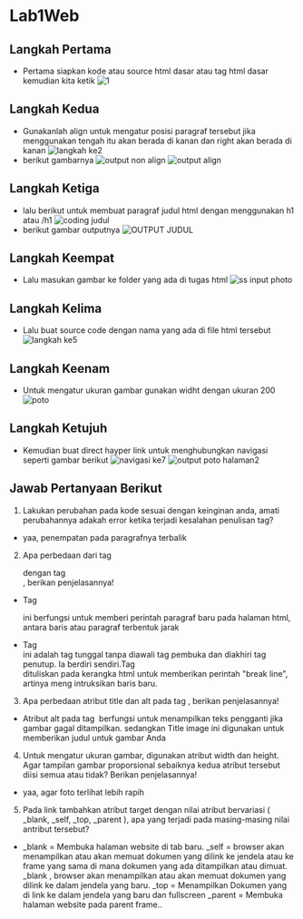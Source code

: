 # Lab1Web
## Langkah Pertama
- Pertama siapkan kode atau source html dasar atau tag html dasar kemudian kita ketik
![1](https://user-images.githubusercontent.com/56379930/112958515-c145ba80-916c-11eb-8dad-5d2ecf1cd961.png)
## Langkah Kedua
- Gunakanlah align untuk mengatur posisi paragraf tersebut jika menggunakan tengah itu akan berada di kanan dan right akan berada di kanan
![langkah ke2](https://user-images.githubusercontent.com/56379930/112958584-d15d9a00-916c-11eb-946a-1a1c9181a862.png)
- berikut gambarnya
![output non align](https://user-images.githubusercontent.com/56379930/112958690-edf9d200-916c-11eb-8c7b-c44b82c62ccc.png)
![output align](https://user-images.githubusercontent.com/56379930/112958704-f2be8600-916c-11eb-956a-d5197af2d35f.png)
## Langkah Ketiga
- lalu berikut untuk membuat paragraf judul html dengan menggunakan h1 atau /h1
![coding judul](https://user-images.githubusercontent.com/56379930/112958737-f94cfd80-916c-11eb-980c-c0df54af49fd.png)
- berikut gambar outputnya
![OUTPUT JUDUL](https://user-images.githubusercontent.com/56379930/112958791-023dcf00-916d-11eb-8842-83030e0de567.png)
## Langkah Keempat
- Lalu masukan gambar ke folder yang ada di tugas html
![ss input photo](https://user-images.githubusercontent.com/56379930/112958833-0a960a00-916d-11eb-8c60-c4869db29e20.png)
## Langkah Kelima
- Lalu buat source code dengan nama yang ada di file html tersebut
![langkah ke5](https://user-images.githubusercontent.com/56379930/112958866-11bd1800-916d-11eb-8da8-83fd9c17e40e.png)
## Langkah Keenam
- Untuk mengatur ukuran gambar gunakan widht dengan ukuran 200
![poto](https://user-images.githubusercontent.com/56379930/112958923-200b3400-916d-11eb-8626-d03f869d0bf3.png)
## Langkah Ketujuh
- Kemudian buat direct hayper link untuk menghubungkan navigasi seperti gambar berikut
![navigasi ke7](https://user-images.githubusercontent.com/56379930/112958965-2699ab80-916d-11eb-9374-bae3826f4f64.png)
![output poto halaman2](https://user-images.githubusercontent.com/56379930/112958989-2d282300-916d-11eb-90be-4b3e4d288ad3.png)

## Jawab Pertanyaan Berikut
1. Lakukan perubahan pada kode sesuai dengan keinginan anda, amati perubahannya adakah 
error ketika terjadi kesalahan penulisan tag?
- yaa, penempatan pada paragrafnya terbalik
2. Apa perbedaan dari tag <p> dengan tag <br>, berikan penjelasannya!
- Tag <p> ini berfungsi untuk memberi perintah paragraf baru pada halaman html, antara baris atau paragraf terbentuk jarak
- Tag <br>ini adalah tag tunggal tanpa diawali tag pembuka dan diakhiri tag penutup. Ia berdiri sendiri.Tag <br/>  dituliskan pada kerangka html untuk memberikan perintah "break line", artinya meng intruksikan baris baru.
3. Apa perbedaan atribut title dan alt pada tag <img>, berikan penjelasannya!
- Atribut alt pada tag <img> berfungsi untuk menampilkan teks pengganti jika gambar gagal ditampilkan. sedangkan Title image ini digunakan untuk memberikan judul untuk gambar Anda
4. Untuk mengatur ukuran gambar, digunakan atribut width dan height. Agar tampilan gambar 
proporsional sebaiknya kedua atribut tersebut diisi semua atau tidak? Berikan penjelasannya!
- yaa, agar foto terlihat lebih rapih 
5. Pada link tambahkan atribut target dengan nilai atribut bervariasi ( _blank, _self, _top, 
_parent ), apa yang terjadi pada masing-masing nilai antribut tersebut?
- _blank = Membuka halaman website di tab baru. _self = browser akan menampilkan atau akan memuat dokumen yang dilink ke jendela atau ke frame yang sama di mana dokumen yang ada ditampilkan atau dimuat. _blank , browser akan menampilkan atau akan memuat dokumen yang dilink ke dalam jendela yang baru. _top = Menampilkan Dokumen yang di link ke dalam jendela yang baru dan fullscreen _parent = Membuka halaman website pada parent frame..
